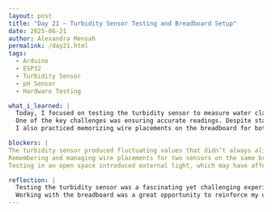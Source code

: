 ```yaml
---
layout: post
title: "Day 21 – Turbidity Sensor Testing and Breadboard Setup"  
date: 2025-06-21  
author: Alexandra Mensah  
permalink: /day21.html  
tags:  
  - Arduino  
  - ESP32  
  - Turbidity Sensor  
  - pH Sensor  
  - Hardware Testing  

what_i_learned: |  
  Today, I focused on testing the turbidity sensor to measure water clarity and integrating it with the ESP32 on the breadboard. I learned how turbidity sensors work by measuring the amount of light scattered in water, which increases with the presence of particles. Testing with clean and murky water provided a practical understanding of how the sensor translates real-world conditions into analog data.  
  One of the key challenges was ensuring accurate readings. Despite stable wiring, the turbidity sensor data fluctuated, likely due to calibration issues or environmental factors like light interference. This reinforced the importance of creating controlled testing conditions for reliable results.  
  I also practiced memorizing wire placements on the breadboard for both the turbidity and pH sensors. Understanding how to systematically connect the power, ground, and signal pins helped me build confidence in working with multiple sensors simultaneously.

blockers: |  
The turbidity sensor produced fluctuating values that didn’t always align with the expected results for clean versus murky water. Adjusting the code and recalibrating the sensor partially improved the accuracy, but additional tuning is required.  
Remembering and managing wire placements for two sensors on the same breadboard was initially confusing. Misplaced connections caused some interruptions, emphasizing the need for careful organization and labeling.  
Testing in an open space introduced external light, which may have affected the turbidity sensor’s performance. Shielding the sensor from ambient light is a potential solution.  

reflection: |  
  Testing the turbidity sensor was a fascinating yet challenging experience. working with sensors, from calibration to environmental influences. Despite the fluctuating data, the process of analyzing clean and murky water readings provided valuable insights into how turbidity is measured and interpreted.  
  Working with the breadboard was a great opportunity to reinforce my understanding of circuit layout. Memorizing wire placements felt tedious but was an essential step toward building a reliable multi-sensor system. Today’s hands-on tasks reminded me that small details, like consistent wiring and controlled testing environments, play a significant role in ensuring successful outcomes.  
---
```

